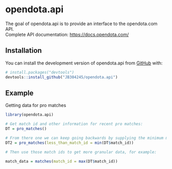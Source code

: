 
# opendota.api

<!-- badges: start -->
<!-- badges: end -->

The goal of opendota.api is to provide an interface to the opendota.com API.  
Complete API documentation: https://docs.opendota.com/

## Installation

You can install the development version of opendota.api from [GitHub](https://github.com/) with:

``` r
# install.packages("devtools")
devtools::install_github("JB304245/opendota.api")
```

## Example

Getting data for pro matches

``` r
library(opendota.api)

# Get match id and other information for recent pro matches:
DT = pro_matches()

# From there one we can keep going backwards by supplying the minimum match id:
DT2 = pro_matches(less_than_match_id = min(DT$match_id))

# Then use those match ids to get more granular data, for example:

match_data = matches(match_id = max(DT$match_id))

```

